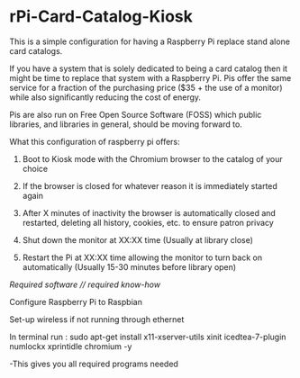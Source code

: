 # rPi-Card-Catalog-Kiosk
This is a simple configuration for having a Raspberry Pi replace stand alone card catalogs.

If you have a system that is solely dedicated to being a card catalog then it might be time to replace that system with a Raspberry Pi. Pis offer the same service for a fraction of the purchasing price ($35 + the use of a monitor) while also significantly reducing the cost of energy.

Pis are also run on Free Open Source Software (FOSS) which public libraries, and libraries in general, should be moving forward to. 

What this configuration of raspberry pi offers:

1) Boot to Kiosk mode with the Chromium browser to the catalog of your choice

2) If the browser is closed for whatever reason it is immediately started again

3) After X minutes of inactivity the browser is automatically closed and restarted, deleting all history, cookies, etc. to ensure patron privacy

4) Shut down the monitor at XX:XX time (Usually at library close)

5) Restart the Pi at XX:XX time allowing the monitor to turn back on automatically (Usually 15-30 minutes before library open)

*Required software // required know-how*

Configure Raspberry Pi to Raspbian

Set-up wireless if not running through ethernet

In terminal run : sudo apt-get install x11-xserver-utils xinit icedtea-7-plugin numlockx xprintidle chromium -y

  -This gives you all required programs needed
